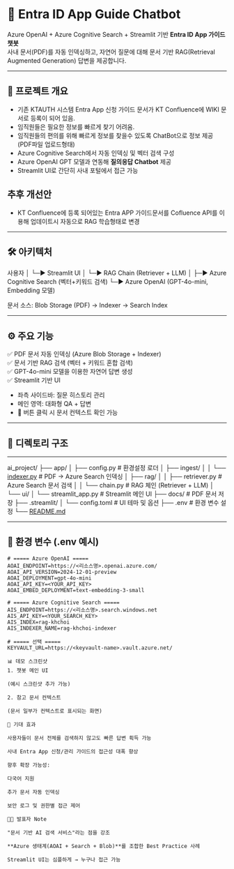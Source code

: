 # 🤖 Entra ID App Guide Chatbot

Azure OpenAI + Azure Cognitive Search + Streamlit 기반 **Entra ID App 가이드 챗봇**  
사내 문서(PDF)를 자동 인덱싱하고, 자연어 질문에 대해 문서 기반 RAG(Retrieval Augmented Generation) 답변을 제공합니다.

---

## 🚀 프로젝트 개요

- 기존 KTAUTH 시스템 Entra App 신청 가이드 문서가 KT Confluence에 WIKI 문서로 등록이 되어 있음.
- 임직원들은 필요한 정보를 빠르게 찾기 어려움.
- 임직원들의 편의를 위해 빠르게 정보를 찾을수 있도록 ChatBot으로 정보 제공 (PDF파일 업로드형태)
- Azure Cognitive Search에서 자동 인덱싱 및 벡터 검색 구성
- Azure OpenAI GPT 모델과 연동해 **질의응답 Chatbot** 제공
- Streamlit UI로 간단히 사내 포털에서 접근 가능

## 추후 개선안
- KT Confluence에 등록 되어있는 Entra APP 가이드문서를 Cofluence API를 이용해 업데이트시 자동으로 RAG 학습형태로 변경


---

## 🛠️ 아키텍처
사용자
  │
  └─▶ Streamlit UI
        │
        └─▶ RAG Chain (Retriever + LLM)
              │
              ├─▶ Azure Cognitive Search (벡터+키워드 검색)
              └─▶ Azure OpenAI (GPT-4o-mini, Embedding 모델)

문서 소스: Blob Storage (PDF) → Indexer → Search Index

---

## ⚙️ 주요 기능

✅ PDF 문서 자동 인덱싱 (Azure Blob Storage + Indexer)  
✅ 문서 기반 RAG 검색 (벡터 + 키워드 혼합 검색)  
✅ GPT-4o-mini 모델을 이용한 자연어 답변 생성  
✅ Streamlit 기반 UI  
- 좌측 사이드바: 질문 히스토리 관리  
- 메인 영역: 대화형 QA + 답변  
- 📖 버튼 클릭 시 문서 컨텍스트 확인 가능  

---

## 📂 디렉토리 구조
---
ai_project/
├── app/
│   ├── config.py                # 환경설정 로더
│   ├── ingest/
│   │   └── [indexer.py](http://_vscodecontentref_/0)           # PDF → Azure Search 인덱싱
│   ├── rag/
│   │   ├── retriever.py         # Azure Search 문서 검색
│   │   └── chain.py             # RAG 체인 (Retriever + LLM)
│   └── ui/
│       └── streamlit_app.py     # Streamlit 메인 UI
├── docs/                        # PDF 문서 저장
├── .streamlit/
│   └── config.toml              # UI 테마 및 옵션
├── .env                         # 환경 변수 설정
└── [README.md](http://_vscodecontentref_/1)

---

## 🔑 환경 변수 (.env 예시)

```env
# ===== Azure OpenAI =====
AOAI_ENDPOINT=https://<리소스명>.openai.azure.com/
AOAI_API_VERSION=2024-12-01-preview
AOAI_DEPLOYMENT=gpt-4o-mini
AOAI_API_KEY=<YOUR_API_KEY>
AOAI_EMBED_DEPLOYMENT=text-embedding-3-small

# ===== Azure Cognitive Search =====
AIS_ENDPOINT=https://<리소스명>.search.windows.net
AIS_API_KEY=<YOUR_SEARCH_KEY>
AIS_INDEX=rag-khchoi
AIS_INDEXER_NAME=rag-khchoi-indexer

# ===== 선택 =====
KEYVAULT_URL=https://<keyvault-name>.vault.azure.net/

📊 데모 스크린샷
1. 챗봇 메인 UI

(예시 스크린샷 추가 가능)

2. 참고 문서 컨텍스트

(문서 일부가 컨텍스트로 표시되는 화면)

🌟 기대 효과

사용자들이 문서 전체를 검색하지 않고도 빠른 답변 획득 가능

사내 Entra App 신청/관리 가이드의 접근성 대폭 향상

향후 확장 가능성:

다국어 지원

추가 문서 자동 인덱싱

보안 로그 및 권한별 접근 제어

👨‍💻 발표자 Note

"문서 기반 AI 검색 서비스"라는 점을 강조

**Azure 생태계(AOAI + Search + Blob)**를 조합한 Best Practice 사례

Streamlit UI는 심플하게 → 누구나 접근 가능